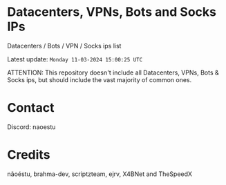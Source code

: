 # Datacenters, VPNs, Bots and Socks IPs
 
Datacenters / Bots / VPN / Socks ips list

Latest update: `Monday 11-03-2024 15:00:25 UTC` 

ATTENTION: This repository doesn't include all Datacenters, VPNs, Bots & Socks ips, 
but should include the vast majority of common ones.

# Contact
Discord: naoestu

# Credits
nãoéstu, brahma-dev, scriptzteam, ejrv, X4BNet and TheSpeedX
